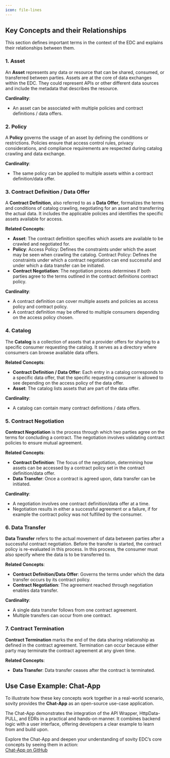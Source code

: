 ```yaml
---
icon: file-lines
---
```


## Key Concepts and their Relationships

This section defines important terms in the context of the EDC and explains their relationships between them.

### 1. Asset

An **Asset** represents any data or resource that can be shared, consumed, or transferred between parties. Assets are at the core of data exchanges within the EDC. They could represent APIs or other different data sources and include the metadata that describes the resource.

**Cardinality**:
- An asset can be associated with multiple policies and contract definitions / data offers.

### 2. Policy

A **Policy** governs the usage of an asset by defining the conditions or restrictions. Policies ensure that access control rules, privacy considerations, and compliance requirements are respected during catalog crawling and data exchange.

**Cardinality**:
- The same policy can be applied to multiple assets within a contract definition/data offer.

### 3. Contract Definition / Data Offer

A **Contract Definition**, also referred to as a **Data Offer**, formalizes the terms and conditions of catalog crawling, negotiating for an asset and transferring the actual data. It includes the applicable policies and identifies the specific assets available for access.

**Related Concepts**:
- **Asset**: The contract definition specifies which assets are available to be crawled and negotiated for.
- **Policy**: Access Policy: Defines the constraints under which the asset may be seen when crawling the catalog. Contract Policy: Defines the constraints under which a contract negotiation can end successful and under which a data transfer can be initiated.
- **Contract Negotiation**: The negotiation process determines if both parties agree to the terms outlined in the contract definitions contract policy.

**Cardinality**:
- A contract definition can cover multiple assets and policies as access policy and contract policy.
- A contract definition may be offered to multiple consumers depending on the access policy chosen.

### 4. Catalog

The **Catalog** is a collection of assets that a provider offers for sharing to a specific consumer requesting the catalog. It serves as a directory where consumers can browse available data offers.

**Related Concepts**:
- **Contract Definition / Data Offer**: Each entry in a catalog corresponds to a specific data offer, that the specific requesting consumer is allowed to see depending on the access policy of the data offer.
- **Asset**: The catalog lists assets that are part of the data offer.

**Cardinality**:
- A catalog can contain many contract definitions / data offers.

### 5. Contract Negotiation

**Contract Negotiation** is the process through which two parties agree on the terms for concluding a contract. The negotiation involves validating contract policies to ensure mutual agreement.

**Related Concepts**:
- **Contract Definition**: The focus of the negotiation, determining how assets can be accessed by a contract policy set in the contract definition/data offer.
- **Data Transfer**: Once a contract is agreed upon, data transfer can be initiated.

**Cardinality**:
- A negotiation involves one contract definition/data offer at a time.
- Negotiation results in either a successful agreement or a failure, if for example the contract policy was not fulfilled by the consumer.

### 6. Data Transfer

**Data Transfer** refers to the actual movement of data between parties after a successful contract negotiation. Before the transfer is started, the contract policy is re-evaluated in this process. In this process, the consumer must also specify where the data is to be transferred to. 

**Related Concepts**:
- **Contract Definition/Data Offer**: Governs the terms under which the data transfer occurs by its contract policy.
- **Contract Negotiation**: The agreement reached through negotiation enables data transfer.

**Cardinality**:
- A single data transfer follows from one contract agreement.
- Multiple transfers can occur from one contract.

### 7. Contract Termination

**Contract Termination** marks the end of the data sharing relationship as defined in the contract agreement. Termination can occur because either party may terminate the contract agreement at any given time.

**Related Concepts**:
- **Data Transfer**: Data transfer ceases after the contract is terminated.

## Use Case Example: Chat-App

To illustrate how these key concepts work together in a real-world scenario, sovity provides the **Chat-App** as an open-source use-case application.

The Chat-App demonstrates the integration of the API Wrapper, HttpData-PULL, and EDRs in a practical and hands-on manner. It combines backend logic with a user interface, offering developers a clear example to learn from and build upon.

Explore the Chat-App and deepen your understanding of sovity EDC’s core concepts by seeing them in action:  
[Chat-App on GitHub](https://github.com/sovity/edc-ce/tree/main/examples/chat-app)
